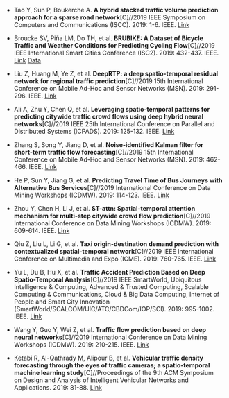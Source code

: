 * Tao Y, Sun P, Boukerche A. <b>A hybrid stacked traffic volume prediction approach for a sparse road network</b>[C]//2019 IEEE Symposium on Computers and Communications (ISCC). 2019: 1-6. IEEE. [Link](https://ieeexplore.ieee.org/abstract/document/8969710)

* Broucke SV, Piña LM, Do TH, et al. <b>BRUBIKE: A Dataset of Bicycle Traffic and Weather Conditions for Predicting Cycling Flow</b>[C]//2019 IEEE International Smart Cities Conference (ISC2). 2019: 432-437. IEEE. [Link](https://ieeexplore.ieee.org/abstract/document/9071764) [Data](http://www.github.com/vandenbroucke/BRUBIKE)

* Liu Z, Huang M, Ye Z, et al. <b>DeepRTP: a deep spatio-temporal residual network for regional traffic prediction</b>[C]//2019 15th International Conference on Mobile Ad-Hoc and Sensor Networks (MSN). 2019: 291-296. IEEE. [Link](https://ieeexplore.ieee.org/abstract/document/9066053)

* Ali A, Zhu Y, Chen Q, et al. <b>Leveraging spatio-temporal patterns for predicting citywide traffic crowd flows using deep hybrid neural networks</b>[C]//2019 IEEE 25th International Conference on Parallel and Distributed Systems (ICPADS). 2019: 125-132. IEEE. [Link](https://ieeexplore.ieee.org/abstract/document/8975750)

* Zhang S, Song Y, Jiang D, et al. <b>Noise-identified Kalman filter for short-term traffic flow forecasting</b>[C]//2019 15th International Conference on Mobile Ad-Hoc and Sensor Networks (MSN). 2019: 462-466. IEEE. [Link](https://ieeexplore.ieee.org/abstract/document/9066083)

* He P, Sun Y, Jiang G,  et al. <b>Predicting Travel Time of Bus Journeys with Alternative Bus Services</b>[C]//2019 International Conference on Data Mining Workshops (ICDMW). 2019: 114-123. IEEE. [Link](https://ieeexplore.ieee.org/abstract/document/8955512)

* Zhou Y, Chen H, Li J, et al. <b>ST-attn: Spatial-temporal attention mechanism for multi-step citywide crowd flow prediction</b>[C]//2019 International Conference on Data Mining Workshops (ICDMW). 2019: 609-614. IEEE. [Link](https://ieeexplore.ieee.org/abstract/document/8955542)

* Qiu Z, Liu L, Li G, et al. <b>Taxi origin-destination demand prediction with contextualized spatial-temporal network</b>[C]//2019 IEEE International Conference on Multimedia and Expo (ICME). 2019: 760-765. IEEE. [Link](https://ieeexplore.ieee.org/abstract/document/8784766)

* Yu L, Du B, Hu X, et al. <b>Traffic Accident Prediction Based on Deep Spatio-Temporal Analysis</b>[C]//2019 IEEE SmartWorld, Ubiquitous Intelligence & Computing, Advanced & Trusted Computing, Scalable Computing & Communications, Cloud & Big Data Computing, Internet of People and Smart City Innovation (SmartWorld/SCALCOM/UIC/ATC/CBDCom/IOP/SCI). 2019: 995-1002. IEEE. [Link](https://ieeexplore.ieee.org/abstract/document/9060300)

* Wang Y, Guo Y, Wei Z, et al. <b>Traffic flow prediction based on deep neural networks</b>[C]//2019 International Conference on Data Mining Workshops (ICDMW). 2019: 210-215. IEEE. [Link](https://ieeexplore.ieee.org/abstract/document/8955653)

* Ketabi R, Al-Qathrady M, Alipour B, et al. <b>Vehicular traffic density forecasting through the eyes of traffic cameras; a spatio-temporal machine learning study</b>[C]//Proceedings of the 9th ACM Symposium on Design and Analysis of Intelligent Vehicular Networks and Applications. 2019: 81-88. [Link](https://dl.acm.org/doi/abs/10.1145/3345838.3356002)

